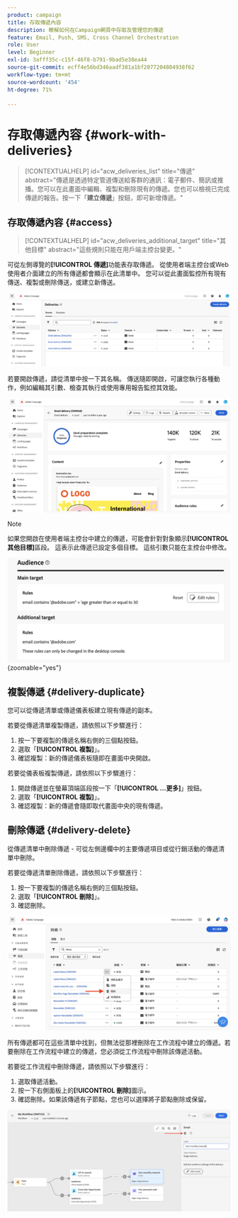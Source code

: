 ```yaml
---
product: campaign
title: 存取傳遞內容
description: 瞭解如何在Campaign網頁中存取及管理您的傳遞
feature: Email, Push, SMS, Cross Channel Orchestration
role: User
level: Beginner
exl-id: 3afff35c-c15f-46f8-b791-9bad5e38ea44
source-git-commit: ecff4e56bd346aadf381a1bf2077204804938f62
workflow-type: tm+mt
source-wordcount: '454'
ht-degree: 71%

---
```


# 存取傳遞內容 {#work-with-deliveries}

>[!CONTEXTUALHELP]
>id="acw_deliveries_list"
>title="傳遞"
>abstract="傳遞是透過特定管道傳送給客群的通訊：電子郵件、簡訊或推播。您可以在此畫面中編輯、複製和刪除現有的傳遞。您也可以檢視已完成傳遞的報告。按一下「**建立傳遞**」按鈕，即可新增傳遞。"

## 存取傳遞內容 {#access}

>[!CONTEXTUALHELP]
>id="acw_deliveries_additional_target"
>title="其他目標"
>abstract="這些規則只能在用戶端主控台變更。"

可從左側導覽的&#x200B;**[!UICONTROL 傳遞]**&#x200B;功能表存取傳遞。 從使用者端主控台或Web使用者介面建立的所有傳遞都會顯示在此清單中。 您可以從此畫面監控所有現有傳送、複製或刪除傳送，或建立新傳送。

![](assets/deliveries-list.png)

若要開啟傳遞，請從清單中按一下其名稱。 傳送隨即開啟，可讓您執行各種動作，例如編輯其引數、檢查其執行或使用專用報告監控其效能。

![](assets/delivery-details.png)

>[!NOTE]
>
>如果您開啟在使用者端主控台中建立的傳遞，可能會針對對象顯示&#x200B;**[!UICONTROL 其他目標]**&#x200B;區段。 這表示此傳遞已設定多個目標。 這些引數只能在主控台中修改。
>
>![](assets/target-warning-audience.png){zoomable="yes"}

## 複製傳遞 {#delivery-duplicate}

您可以從傳遞清單或傳遞儀表板建立現有傳遞的副本。

若要從傳遞清單複製傳遞，請依照以下步驟進行：

1. 按一下要複製的傳遞名稱右側的三個點按鈕。
1. 選取「**[!UICONTROL 複製]**」。
1. 確認複製：新的傳遞儀表板隨即在畫面中央開啟。

若要從儀表板複製傳遞，請依照以下步驟進行：

1. 開啟傳遞並在螢幕頂端區段按一下「**[!UICONTROL ...更多]**」按鈕。
1. 選取「**[!UICONTROL 複製]**」。
1. 確認複製：新的傳遞會隨即取代畫面中央的現有傳遞。

## 刪除傳遞 {#delivery-delete}

從傳遞清單中刪除傳遞 - 可從左側邊欄中的主要傳遞項目或從行銷活動的傳遞清單中刪除。

若要從傳遞清單刪除傳遞，請依照以下步驟進行：

1. 按一下要複製的傳遞名稱右側的三個點按鈕。
1. 選取「**[!UICONTROL 刪除]**」。
1. 確認刪除。

![從傳遞清單中刪除傳遞](assets/delete-delivery-from-list.png)

所有傳遞都可在這些清單中找到，但無法從那裡刪除在工作流程中建立的傳遞。若要刪除在工作流程中建立的傳遞，您必須從工作流程中刪除該傳遞活動。

若要從工作流程中刪除傳遞，請依照以下步驟進行：

1. 選取傳遞活動。
1. 按一下右側面板上的&#x200B;**[!UICONTROL 刪除]**&#x200B;圖示。
1. 確認刪除。如果該傳遞有子節點，您也可以選擇將子節點刪除或保留。

![刪除工作流程中的傳遞](assets/delete-delivery-from-wf.png)
